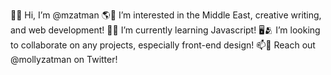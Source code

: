 👋💓 Hi, I’m @mzatman
🌎🧆 I’m interested in the Middle East, creative writing, and web development!
🚌🌱 I’m currently learning Javascript!
🖥️🫂 I’m looking to collaborate on any projects, especially front-end design!
📫💌 Reach out @mollyzatman on Twitter!

<!---
mzatman/mzatman is a ✨ special ✨ repository because its `README.md` (this file) appears on your GitHub profile.
You can click the Preview link to take a look at your changes.
--->
